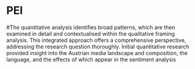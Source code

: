 # PEI

#The quantitative analysis identifies broad patterns, which are then examined in detail and contextualised within the qualitative framing analysis. This integrated approach offers a comprehensive perspective, addressing the research question thoroughly. Initial quantitative research provided insight into the Austrian media landscape and composition, the language, and the effects of which appear in the sentiment analysis
